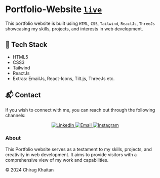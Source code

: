 # Portfolio-Website [```live```](https://portfolio-chirag.vercel.app)

This portfolio website is built using ```HTML```, ```CSS```, ```Tailwind```, ```ReactJs```, ```ThreeJs``` showcasing my skills, projects, and interests in web development.

## 📌 Tech Stack

- HTML5
- CSS3
- Tailwind
- ReactJs
- Extras: EmailJs, React-Icons, Tilt.js, ThreeJs etc.

## 📬 Contact

If you wish to connect with me, you can reach out through the following channels:

<div align="center">
  <a href="https://www.linkedin.com/in/chirag-khaitan" target="_blank">
    <img alt="LinkedIn" src="https://img.shields.io/badge/linkedin%20-%230077B5.svg?&style=for-the-badge&logo=linkedin&logoColor=white" />
  </a>
  
  <a href="mailto:chiragkhaitan2014@gmail.com" target="_blank">
    <img alt="Email" src="https://img.shields.io/badge/Gmail-D14836?style=for-the-badge&logo=gmail&logoColor=white" />
  </a>
  
  <a href="https://www.instagram.com/thechiragkhaitan" target="_blank">
    <img alt="Instagram" src="https://img.shields.io/badge/Instagram-%23E4405F?style=for-the-badge&logo=instagram&logoColor=white" />
  </a>
</div>


### About

This Portfolio website serves as a testament to my skills, projects, and creativity in web development. It aims to provide visitors with a comprehensive view of my work and capabilities.

© 2024 Chirag Khaitan
